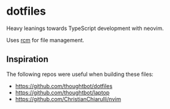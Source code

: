 # dotfiles

Heavy leanings towards TypeScript development with neovim.

Uses [rcm](https://github.com/thoughtbot/rcm) for file management.


## Inspiration

The following repos were useful when building these files:

* https://github.com/thoughtbot/dotfiles
* https://github.com/thoughtbot/laptop
* https://github.com/ChristianChiarulli/nvim
